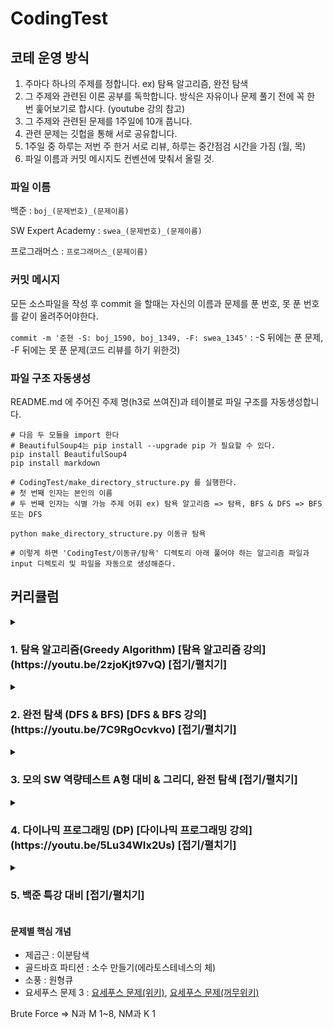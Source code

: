 # CodingTest

## 코테 운영 방식
1. 주마다 하나의 주제를 정합니다. ex) 탐욕 알고리즘, 완전 탐색
2. 그 주제와 관련된 이론 공부를 독학합니다. 방식은 자유이나 문제 풀기 전에 꼭 한 번 훑어보기로 합시다.
(youtube 강의 참고)
3. 그 주제와 관련된 문제를 1주일에 10개 풉니다.
4. 관련 문제는 깃헙을 통해 서로 공유합니다.
5. 1주일 중 하루는 저번 주 한거 서로 리뷰, 하루는 중간점검 시간을 가짐 (월, 목)
6. 파일 이름과 커밋 메시지도 컨벤션에 맞춰서 올릴 것.


### 파일 이름

백준 : `boj_(문제번호)_(문제이름)` 

SW Expert Academy : `swea_(문제번호)_(문제이름)`

프로그래머스 : `프로그래머스_(문제이름)`


### 커밋 메시지

모든 소스파일을 작성 후 commit 을 할때는 자신의 이름과 문제를 푼 번호, 못 푼 번호를 같이 올려주어야한다.

`commit -m '준현 -S: boj_1590, boj_1349, -F: swea_1345'` : -S 뒤에는 푼 문제, -F 뒤에는 못 푼 문제(코드 리뷰를 하기 위한것)

### 파일 구조 자동생성

README.md 에 주어진 주제 명(h3로 쓰여진)과 테이블로 파일 구조를 자동생성합니다.

```
# 다음 두 모듈을 import 한다
# BeautifulSoup4는 pip install --upgrade pip 가 필요할 수 있다.
pip install BeautifulSoup4
pip install markdown

# CodingTest/make_directory_structure.py 를 실행한다.
# 첫 번째 인자는 본인의 이름
# 두 번째 인자는 식별 가능 주제 어휘 ex) 탐욕 알고리즘 => 탐욕, BFS & DFS => BFS 또는 DFS

python make_directory_structure.py 이동규 탐욕

# 이렇게 하면 'CodingTest/이동규/탐욕' 디렉토리 아래 풀어야 하는 알고리즘 파일과 input 디렉토리 및 파일을 자동으로 생성해준다.
```



## 커리큘럼

<details>
  <summary><h3>1. 탐욕 알고리즘(Greedy Algorithm) [탐욕 알고리즘 강의](https://youtu.be/2zjoKjt97vQ) [접기/펼치기]</h3></summary>

|번호|문제|난이도|순석|성훈|준현|재유|아현|비고|
|---|---|---|---|---|---|---|---|---|
|1|[2875 대회 Or 인턴](https://www.acmicpc.net/problem/2875)|브론즈 3|o|o|o|o|o|-|
|2|[10610 30](https://www.acmicpc.net/problem/10610)|실버 5|o|o|o|o|o|-|
|3|[1783 병든 나이트](https://www.acmicpc.net/problem/1783)|실버 5|o|o|o|o|o|-|
|4|[1931 회의실 배정](https://www.acmicpc.net/problem/1931)|실버 2|o|o|o|o|o|-|
|5|[11399 ATM](https://www.acmicpc.net/problem/11399)|실버 3|o|o|o|o|o|-|
|6|[2217 로프](https://www.acmicpc.net/problem/2217)|실버 4|o|o|o|o|o|-|
|7|[13458 시험감독](https://www.acmicpc.net/problem/13458)|브론즈 2|o|o|o|o|o|-|
|8|[1946 신입 사원](https://www.acmicpc.net/problem/1946)|실버 1|o|o|o|x|o|-|
|9|[4796 캠핑](https://www.acmicpc.net/problem/4796)|실버 5|o|o|o|o|-|-|
|10|[1541 잃어버린 괄호](https://www.acmicpc.net/problem/1541)|실버 2|o|-|o|o|-|-|
|11|[12845 모두의 마블](https://www.acmicpc.net/problem/12845)|실버 2|o|-|o|o|-|-|
|12|[1969 DNA](https://www.acmicpc.net/problem/1969)|실버 5|o|-|o|-|-|-|
|13|[11047 동전0](https://www.acmicpc.net/problem/11047)|실버 1|o| -    |-|o|-|-|
|14|[1202 보석 도둑](https://www.acmicpc.net/problem/1202)|골드 2|x|-|-|-|-|-|
|15|[1700 멀티탭 스케줄링](https://www.acmicpc.net/problem/1700)|골드 2|x|-|-|x|-|-|
</details>

<details>
  <summary><h3>2. 완전 탐색 (DFS & BFS)  [DFS & BFS 강의](https://youtu.be/7C9RgOcvkvo) [접기/펼치기]</h3></summary>

| 번호 | 문제                                                        | 난이도   | 순석 | 성훈 | 준현 | 재유 | 아현 | 동규 | 비고 |
| ---- | ----------------------------------------------------------- | -------- | ---- | ---- | ---- | ---- | ---- | ---- | ---- |
| 1    | [boj_1260_DFS와 BFS](https://www.acmicpc.net/problem/1260) | 실버 2   | o   | o  | o    | o   | o   | o  | -    |
| 2    | [boj_1303_전투](https://www.acmicpc.net/problem/1303)      | 실버 1   | o   | o   | o    | o   | o   | o  | -    |
| 3    | [boj_2178_미로 탐색](https://www.acmicpc.net/problem/2178) | 실버 1   | o   | o  | o    | o  | o   | o  | -    |
| 4    | [boj_1743_음식물 피하기](https://www.acmicpc.net/problem/1743) | 실버 1   | o   | o  | o    | x   | o   | o  | -    |
| 5   | [boj_17086_아기 상어2](https://www.acmicpc.net/problem/17086) | 실버 1   | o   | o   | o   | o   | -   | o   | -    |
| 6    | [boj_16953_A to B](https://www.acmicpc.net/problem/16953) | 실버 1   | o   | o  | o   | o   | -    | o   | -    |
| 7    | [boj_12851_숨바꼭질 2](https://www.acmicpc.net/problem/12851) | 골드 5   | o   | x   | o   | o  | o   | o   | -    |
| 8    | [boj_2503_숫자야구](https://www.acmicpc.net/problem/2503)  | 실버 5   | o   | o  | o   | -    | o   | x   | -    |
| 9    | [boj_2231_분해합](https://www.acmicpc.net/problem/2231)    | 브론즈 2 | o   | o   | o   | o   | -    | o   | -    |
| 10   | [boj_14226_이모티콘](https://www.acmicpc.net/problem/14226) | 골드 5   | -    | x  | o   | x    | x    | -   | -    |
| 11    | [boj_2606_바이러스](https://www.acmicpc.net/problem/2606)  | 실버 3   | o   | o   | o   | o   | o   | -   | -    |
| 12   | [boj_10448_유레카 이론](https://www.acmicpc.net/problem/10448) | 브론즈 2 | -    | -    | -    | -    | -    | x   | -    |
| 13   | [boj_3085_사탕 게임](https://www.acmicpc.net/problem/3085) | 실버 4   | -    | -    | -    | -    | o    | -   | -    |
| 14   | [boj_9095_1, 2, 3 더하기](https://www.acmicpc.net/problem/9095) | 실버 3   | -    | -    | -    | -    | o    | -   | -    |
| 15   | [boj_16930_달리기](https://www.acmicpc.net/problem/16930)  | 플레 2   | -    | -    | -    | -    | x  | -  | -    |
</details>
<details>
  <summary><h3>3. 모의 SW 역량테스트 A형 대비 & 그리디, 완전 탐색 [접기/펼치기]</h3></summary>

| 번호 | 문제                                                        | 난이도   | 순석 | 성훈 | 준현 | 재유 | 아현 | 동규 | 비고 |
| ---- | ----------------------------------------------------------- | -------- | ---- | ---- | ---- | ---- | ---- | ---- | ---- |
| 1    | [swea_10966_물놀이를 가자](https://swexpertacademy.com/main/code/problem/problemDetail.do?contestProbId=AXWXMZta-PsDFAST&categoryId=AXWXMZta-PsDFAST&categoryType=CODE&problemTitle=10966&orderBy=FIRST_REG_DATETIME&selectCodeLang=ALL&select-1=&pageSize=10&pageIndex=1) | 모의 A | o    | -  | o  | -  | o | - | -    |
| 2    | [swea_1953_탈주범검거](https://swexpertacademy.com/main/code/problem/problemDetail.do?contestProbId=AV5PpLlKAQ4DFAUq&categoryId=AV5PpLlKAQ4DFAUq&categoryType=CODE&problemTitle=%EB%AA%A8%EC%9D%98&orderBy=FIRST_REG_DATETIME&selectCodeLang=ALL&select-1=&pageSize=10&pageIndex=2) | 모의 A | -    | -  | o  | -  | o  | - | -    |
| 3    | [swea_4012_요리사](https://swexpertacademy.com/main/code/problem/problemDetail.do?contestProbId=AWIeUtVakTMDFAVH&categoryId=AWIeUtVakTMDFAVH&categoryType=CODE&problemTitle=%EB%AA%A8%EC%9D%98&orderBy=FIRST_REG_DATETIME&selectCodeLang=ALL&select-1=&pageSize=10&pageIndex=1) | 모의 A | o   | - | o  | - | o  | - | -    |
| 4    | [swea_4008_숫자만들기](https://swexpertacademy.com/main/code/problem/problemDetail.do?contestProbId=AWIeRZV6kBUDFAVH&categoryId=AWIeRZV6kBUDFAVH&categoryType=CODE&problemTitle=%EB%AA%A8%EC%9D%98&orderBy=FIRST_REG_DATETIME&selectCodeLang=ALL&select-1=&pageSize=10&pageIndex=1) | 모의 A | -    | - | o  | -  | o  | - | -    |
| 5   | [swea_5656_벽돌깨기](https://swexpertacademy.com/main/code/problem/problemDetail.do?contestProbId=AWXRQm6qfL0DFAUo&categoryId=AWXRQm6qfL0DFAUo&categoryType=CODE&problemTitle=%EB%AA%A8%EC%9D%98&orderBy=FIRST_REG_DATETIME&selectCodeLang=ALL&select-1=&pageSize=10&pageIndex=1) | 모의 A | -    | -  | o | -  | -   | -  | -    |
| 6    | [swea_2117_홈 방범 서비스](https://swexpertacademy.com/main/code/problem/problemDetail.do?contestProbId=AV5V61LqAf8DFAWu&categoryId=AV5V61LqAf8DFAWu&categoryType=CODE&problemTitle=%EB%AA%A8%EC%9D%98&orderBy=FIRST_REG_DATETIME&selectCodeLang=ALL&select-1=&pageSize=10&pageIndex=2) | 모의 A | -    | -  | o | -  | -   | -  | -    |
| 7    | [swea_5644_무선충전](https://swexpertacademy.com/main/code/problem/problemDetail.do?contestProbId=AWXRDL1aeugDFAUo&categoryId=AWXRDL1aeugDFAUo&categoryType=CODE&problemTitle=%EB%AA%A8%EC%9D%98&orderBy=FIRST_REG_DATETIME&selectCodeLang=ALL&select-1=&pageSize=10&pageIndex=1) | 모의 A | -    | -   | o | -  | o  | -  | -    |
| 8    | [boj_11047_동전0](https://www.acmicpc.net/problem/11047) | 실버 1  | 풀음 | -  | o | 풀음 | -  | -  | -    |
| 9    | [boj_3085_사탕 게임](https://www.acmicpc.net/problem/3085) | 실버 4 | -    | -  | o | -    | -    | -  | -    |
| 10   | [boj_1202_보석 도둑](https://www.acmicpc.net/problem/1202) | 골드 2 | -    | -    | -  | -    | -    | -   | -    |
| 11    | [boj_1700_멀티탭 스케줄링](https://www.acmicpc.net/problem/1700) | 골드 2 | -    | -    | -  | -  | -  | -   | -    |
| 12   | [boj_10448_유레카 이론](https://www.acmicpc.net/problem/10448) | 브론즈 2 | -    | -    | -    | -    | -    | -  | -    |
| 13   | [boj_1969_DNA](https://www.acmicpc.net/problem/1969) | 실버 5 | -    | -    | -    | -    | -    | -   | -    |
| 14   | [boj_9095_1, 2, 3 더하기](https://www.acmicpc.net/problem/9095) | 실버 3   | -    | -    | o   | -    | 풀음 | -   | -    |
| 15   | [boj_16930_달리기](https://www.acmicpc.net/problem/16930)  | 플레 2   | -    | -    | -    | -    | - | -  | -    |
</details>
<details>
  <summary><h3>4. 다이나믹 프로그래밍 (DP) [다이나믹 프로그래밍 강의](https://youtu.be/5Lu34WIx2Us) [접기/펼치기]</h3></summary>
| 번호 | 문제                                                        | 난이도   | 순석 | 성훈 | 준현 | 아현 | 동규 | 비고 |
| ---- | ----------------------------------------------------------- | -------- | ---- | ---- | ---- | ---- | ---- | ---- |
| 1    | [boj_2748_피보나치 수 2](https://www.acmicpc.net/problem/2748) | 브론즈 1 | o   | o | o | o | o | -    |
| 2    | [boj_9095_123더하기](https://www.acmicpc.net/problem/9095) | 실버 3 | o   | o | o | o  | o | -    |
| 3    | [boj_2579_계단오르기](https://www.acmicpc.net/problem/2579) | 실버 3 | o | o | o | o | o | -    |
| 4    | [boj_11726_2xn 타일링](https://www.acmicpc.net/problem/11726) | 실버 3 | o   | o | o | o  | o | -    |
| 5   | [boj_11722_가장 감소 수열](https://www.acmicpc.net/problem/11722) | 실버 2 | o   | o | o   | o   | o | -    |
| 6    | [boj_15486_퇴사2](https://www.acmicpc.net/problem/15486) | 실버 1 | o   | o | o | o  | o | -    |
| 7    | [boj_1520_내리막길](https://www.acmicpc.net/problem/1520) | 골드 4 | o   | o | o | o | o | -    |
| 8    | [boj_11066_파일합치기](https://www.acmicpc.net/problem/11066) | 골드 3 | - | -  | o | - | -  | -    |
| 9    | [boj_11049_행렬 곱셈 순서](https://www.acmicpc.net/problem/11049) | 골드 3 | -    | -  | - | -    | -  | -    |
| 10   | [boj_9252_LCS 2](https://www.acmicpc.net/problem/9252) | 골드 5 | -    | -    | -  | -    |  -   | -    |
| 11    | [boj_1562_계단수](https://www.acmicpc.net/problem/1562) | 골드 1 | -    | -    | -  | -  | -  | -    |
| 12   | [boj_11570_환상의 듀엣](https://www.acmicpc.net/problem/11570) | 플레 5 | -    | -    | -    | -    | -  | -    |
| 13   | [boj_2618_경찰차](https://www.acmicpc.net/problem/2618) | 플레 5 | -    | -    | -    | -    | -   | -    |
| 14   | [boj_6989_채점](https://www.acmicpc.net/problem/6989) | 플레 3 | -    | -    | -   | -    | - | -    |
| 15   | [boj_2315_가로등 끄기](https://www.acmicpc.net/problem/2315) | 플레 3 | -    | -    | -    | - | -  | -    |
| 16 | [boj_1126_같은 탑](https://www.acmicpc.net/problem/1126) | 플레 2 | - | - | - | - | - | - |
| 17 | [boj_1315_RPG](https://www.acmicpc.net/problem/1315) | 플레 2 | - | - | - | - | - | - |
| 18 | [boj_2419_사수아탕](https://www.acmicpc.net/problem/2419) | 플레 1 | - | - | - | - | - | - |
| 19 | [boj_12766_지사배정](https://www.acmicpc.net/problem/12766) | 다이아 5 | - | - | - | - | - | - |
| 20 | [boj_5466_상인](https://www.acmicpc.net/problem/5466) | 다이아 5 | - | - | - | - | - | - |
</details>
<details>
  <summary><h3>5. 백준 특강 대비 [접기/펼치기]</h3></summary>
  
| 번호 | 문제                                                        | 난이도   | 순석 | 성훈 | 준현 | 아현 | 동규 | 비고 |
| ---- | ----------------------------------------------------------- | -------- | ---- | ---- | ---- | ---- | ---- | ---- |
| 1    | [boj_13706_제곱근](https://www.acmicpc.net/problem/13706) | 브론즈 1 | -    | -    | o   | -    | -    | -    |
| 2    | [boj_16922_로마 숫자 만들기](https://www.acmicpc.net/problem/16922) | 실버 3 | -    | -    | o   | -    | -    | -    |
| 3    | [boj_17103_골드바흐 파티션](https://www.acmicpc.net/problem/17103) | 실버 2 | -    | -    | o   | -    | -    | -    |
| 4    | [boj_12026_BOJ 거리](https://www.acmicpc.net/problem/12026) | 실버 1 | -    | -    | o   | -    | -    | -    |
| 5   | [boj_16973_직사각형 탈출](https://www.acmicpc.net/problem/16973) | 골드 5 | -    | -    | o   | -    | -    | -    |
| 6    | [boj_12907_동물원](https://www.acmicpc.net/problem/12907) | 골드 5 | -  | -    | o   | -    | -    | -    |
| 7    | [boj_12904_A와 B](https://www.acmicpc.net/problem/12904) | 골드 5 | -    | -    | o   | -    | -    | -    |
| 8    | [boj_10422_괄호](https://www.acmicpc.net/problem/10422) | 골드 4 | - | -  | o | - | -  | -    |
| 9    | [boj_1242_소풍](https://www.acmicpc.net/problem/1242) | 골드 2 | -    | -  | o | -    | -  | -    |
| 10   | [boj_11025_요세푸스 문제 3](https://www.acmicpc.net/problem/11025) | 골드 2 | -    | -    | o | -    |  -   | -    |
| 11    | [boj_16959_체스판 여행 1](https://www.acmicpc.net/problem/16959) | 골드 1 | -    | -    | -  | -  | -  | -    |
| 12   | [boj_17071_숨바꼭질 5](https://www.acmicpc.net/problem/17071) | 골드 1 | -    | -    | -    | -    | -  | -    |
| 13   | [boj_12967_pqr](https://www.acmicpc.net/problem/12967) | 플레 5 | -    | -    | -    | -    | -   | -    |
</details>

#### 문제별 핵심 개념
- 제곱근 : 이분탐색
- 골드바흐 파티션 : 소수 만들기(에라토스테네스의 체)
- 소풍 : 원형큐
- 요세푸스 문제 3 : [요세푸스 문제(위키)](https://ko.wikipedia.org/wiki/%EC%9A%94%EC%84%B8%ED%91%B8%EC%8A%A4_%EB%AC%B8%EC%A0%9C), [요세푸스 문제(꺼무위키)](https://namu.wiki/w/%EC%9A%94%EC%84%B8%ED%91%B8%EC%8A%A4%20%EB%AC%B8%EC%A0%9C)

Brute Force => N과 M 1~8, NM과 K 1

